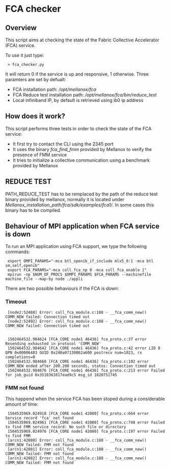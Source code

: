 # FCA checker

## Overview

This script aims at checking the state of the Fabric Collective Accelerator (FCA) service.

To use it just type:

     > fca_checker.py
It will return 0 if the service is up and responsive, 1 otherwise.
Three paramters are set by defualt:

- FCA installation path: */opt/mellanox/fca*
- FCA Reduce test installation path: */opt/mellanox/fca/bin/reduce_test*
- Local infiniband IP, by default is retrieved using ib0 ip address

## How does it work?

This script performs three tests in order to check the state of the FCA service:
 - It first try to contact the CLI using the 2345 port
 - It uses the binary *fca_find_fmm* provided by Mellanox to verify the presence of FMM service
 - It tries to initialize a collective communication using a benchmark provided by Mellanox
 

## REDUCE TEST

PATH_REDUCE_TEST has to be remplaced by the path of the reduce test binary provided by mellanox,
normally it is located under *Mellanox_installation_path/fca/sdk/examples/fca1/*. In some cases this binary has to be compiled. 

## Behaviour of MPI application when FCA service is down

To run an MPI application using FCA support, we type the following commands:

     export OMPI_PARAMS="-mca btl_openib_if_include mlx5_0:1 -mca btl sm,self,openib"
     export FCA_PARAMS="-mca coll_fca_np 0 -mca coll_fca_enable 1"
     mpirun -np $NUM_OF_PROCS $OMPI_PARAMS $FCA_PARAMS --machinefile machine_file --map-by node ./appli

There are two possible behaviours if the FCA is down:

### Timeout


     [node2:52488] Error: coll_fca_module.c:188 - __fca_comm_new() COMM_NEW failed: Connection timed out
     [node2:52492] Error: coll_fca_module.c:188 - __fca_comm_new() COMM_NEW failed: Connection timed out


     1502464532.984624 [FCA_CORE node1 46436] fca_proto.c:37 error Resending exhausted in protocol 'COMM_NEW'
     1502464532.984642 [FCA_CORE node1 46436] fca_proto.c:42 error LID 8 QPN 0x00006483 GUID 0x248a07130062a600 postrecv num=1023, rx completions=0
     1502464532.984668 [FCA_CORE node1 46436] fca_proto.c:102 error COMM_NEW ended after 200.200 seconds, status: Connection timed out
     1502464532.984676 [FCA_CORE node1 46436] fca_proto.c:213 error Failed for job_guid 0x3518363817ead9c5 msg_id 1020751745

### FMM not found

This happend when the service FCA has been stoped during a considerable amount of time:

     1504535969.024918 [FCA_CORE node1 42080] fca_proto.c:664 error Service record 'fca' not found
     1504535969.024961 [FCA_CORE node1 42080] fca_proto.c:748 error Failed to find FMM service record: No such file or directory
     1504535969.024976 [FCA_CORE node1 42080] fca_proto.c:197 error Failed to find FMM
     [arcn1:42080] Error: coll_fca_module.c:188 - __fca_comm_new() COMM_NEW failed: FMM not found
     [arcn1:42081] Error: coll_fca_module.c:188 - __fca_comm_new() COMM_NEW failed: FMM not found
     [arcn1:42082] Error: coll_fca_module.c:188 - __fca_comm_new() COMM_NEW failed: FMM not found


